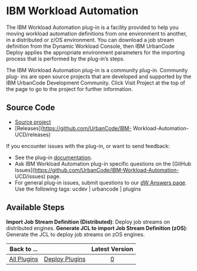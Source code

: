 
IBM Workload Automation
=======================


The IBM Workload Automation plug-in is a facility provided to help you moving workload automation definitions from one 
environment to another, in a distributed or z/OS environment. You can download a job stream definition from the Dynamic 
Workload Console, then IBM UrbanCode Deploy applies the appropriate environment parameters for the importing process 
that is performed by the plug-in’s steps.


The IBM Workload Automation plug-in is a community plug-in. Community plug-
ins are open source projects that are developed and supported by the IBM UrbanCode Development Community. Click Visit 
Project at the top of the page to go to the project for further information.


Source Code
-----------


* [Source 
project](https://github.com/UrbanCode/IBM-Workload-Automation-UCD)
* [Releases](https://github.com/UrbanCode/IBM-
Workload-Automation-UCD/releases)


If you encounter issues with the plug-in, or want to send feedback:


* See the 
plug-in [documentation](https://github.com/UrbanCode/IBM-Workload-Automation-UCD/tree/master/doc).
* Ask IBM Workload 
Automation plug-in specific questions on the [GitHub Issues](https://github.com/UrbanCode/IBM-Workload-Automation-
UCD/issues) page.
* For general plug-in issues, submit questions to our [dW Answers 
page](https://developer.ibm.com/answers/smart-spaces/23/urbancode.html). Use the following tags: ucdev | urbancode | 
plugins



Available Steps
---------------


**Import Job Stream Definition (Distributed)**: Deploy job streams on 
distributed engines. **Generate JCL to import Job Stream Definition (zOS)**: Generate the JCL to deploy job streams on 
zOS engines.





|Back to ...||Latest Version|
| :---: | :---: | :---: |
|[All Plugins](../../index.md)|[Deploy Plugins](../README.md)|[0]()|
